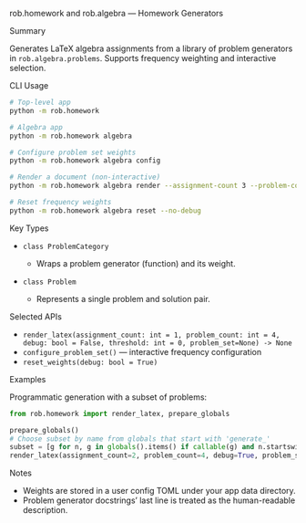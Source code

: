 rob.homework and rob.algebra — Homework Generators

Summary

Generates LaTeX algebra assignments from a library of problem generators in `rob.algebra.problems`. Supports frequency weighting and interactive selection.

CLI Usage

```bash
# Top-level app
python -m rob.homework

# Algebra app
python -m rob.homework algebra

# Configure problem set weights
python -m rob.homework algebra config

# Render a document (non-interactive)
python -m rob.homework algebra render --assignment-count 3 --problem-count 5 --debug

# Reset frequency weights
python -m rob.homework algebra reset --no-debug
```

Key Types

- `class ProblemCategory`
  - Wraps a problem generator (function) and its weight.

- `class Problem`
  - Represents a single problem and solution pair.

Selected APIs

- `render_latex(assignment_count: int = 1, problem_count: int = 4, debug: bool = False, threshold: int = 0, problem_set=None) -> None`
- `configure_problem_set()` — interactive frequency configuration
- `reset_weights(debug: bool = True)`

Examples

Programmatic generation with a subset of problems:

```python
from rob.homework import render_latex, prepare_globals

prepare_globals()
# Choose subset by name from globals that start with 'generate_'
subset = [g for n, g in globals().items() if callable(g) and n.startswith('generate')][:4]
render_latex(assignment_count=2, problem_count=4, debug=True, problem_set=subset)
```

Notes

- Weights are stored in a user config TOML under your app data directory.
- Problem generator docstrings’ last line is treated as the human-readable description.


